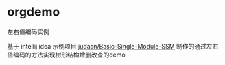 # orgdemo
左右值编码实例

基于 intellij idea 示例项目 [judasn/Basic-Single-Module-SSM](https://github.com/judasn/Basic-Single-Module-SSM) 制作的通过左右值编码的方法实现树形结构增删改查的demo

